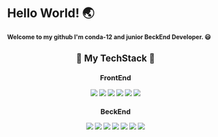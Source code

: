 
<h1>Hello World! 🌏</h1>
<p><b>Welcome to my github I'm conda-12 and junior BeckEnd Developer. 😃</b></p>
<h2 align="center">💪 My TechStack 💪</h2>
<h3 align="center">FrontEnd</h3>
<p align="center">
	<img src="https://img.shields.io/badge/HTML5-E34F26?style=for-the-badge&logo=HTML5&logoColor=white">
	<img src="https://img.shields.io/badge/CSS3-1572B6?style=for-the-badge&logo=CSS3&logoColor=white">
	<img src="https://img.shields.io/badge/JAVASCRIPT-F7DF1E?style=for-the-badge&logo=JavaScript&logoColor=white">
	<img src="https://img.shields.io/badge/BOOTSTRAP-7952B3?style=for-the-badge&logo=BootStrap&logoColor=white">
	<img src="https://img.shields.io/badge/JSP-FF7800?style=for-the-badge&logo=JAVA&logoColor=white">
	<img src="https://img.shields.io/badge/THYMELEAF-005F0F?style=for-the-badge&logo=Thymeleaf&logoColor=white">
</p>
<h3 align="center">BeckEnd</h3>
<p align="center">
	<img src="https://img.shields.io/badge/JAVA-007396?style=for-the-badge&logo=JAVA&logoColor=white">
	<img src="https://img.shields.io/badge/SPRING-6DB33F?style=for-the-badge&logo=Spring&logoColor=white">
	<img src="https://img.shields.io/badge/SPRING BOOT-6DB33F?style=for-the-badge&logo=Spring Boot&logoColor=white">
	<img src="https://img.shields.io/badge/SPRING SECURITY-6DB33F?style=for-the-badge&logo=Spring Security&logoColor=white">
	<img src="https://img.shields.io/badge/MYBATIS-59666C?style=for-the-badge&logoColor=white">
	<img src="https://img.shields.io/badge/HIBERNATE-59666C?style=for-the-badge&logo=Hibernate&logoColor=white">
	<img src="https://img.shields.io/badge/MYSQL-4479A1?style=for-the-badge&logo=MySQL&logoColor=white">
</p>
